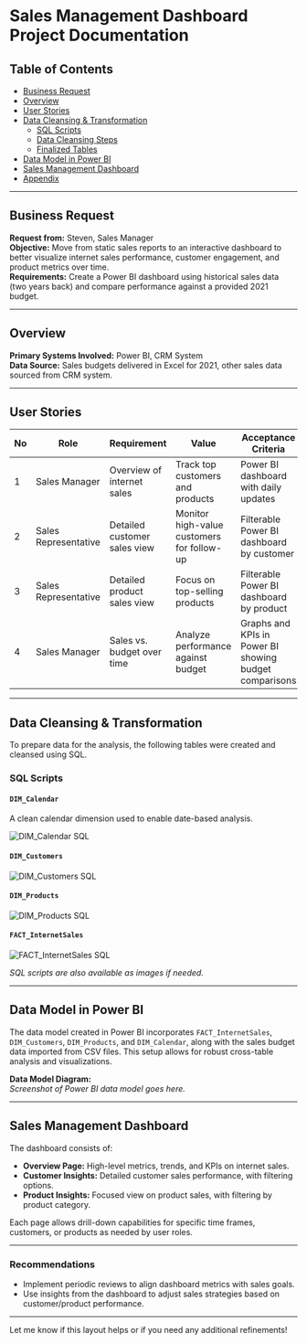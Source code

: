 # Sales Management Dashboard Project Documentation

## Table of Contents

- [Business Request](#business-request)
- [Overview](#overview)
- [User Stories](#user-stories)
- [Data Cleansing & Transformation](#data-cleansing--transformation)
  - [SQL Scripts](#sql-scripts)
  - [Data Cleansing Steps](#data-cleansing-steps)
  - [Finalized Tables](#finalized-tables)
- [Data Model in Power BI](#data-model-in-power-bi)
- [Sales Management Dashboard](#sales-management-dashboard)
- [Appendix](#appendix)

---

## Business Request

**Request from:** Steven, Sales Manager  
**Objective:** Move from static sales reports to an interactive dashboard to better visualize internet sales performance, customer engagement, and product metrics over time.  
**Requirements:** Create a Power BI dashboard using historical sales data (two years back) and compare performance against a provided 2021 budget.

---

## Overview

**Primary Systems Involved:** Power BI, CRM System  
**Data Source:** Sales budgets delivered in Excel for 2021, other sales data sourced from CRM system.

---

## User Stories

| No | Role                | Requirement                            | Value                                         | Acceptance Criteria |
|----|----------------------|----------------------------------------|-----------------------------------------------|---------------------|
| 1  | Sales Manager       | Overview of internet sales             | Track top customers and products              | Power BI dashboard with daily updates         |
| 2  | Sales Representative | Detailed customer sales view          | Monitor high-value customers for follow-up    | Filterable Power BI dashboard by customer     |
| 3  | Sales Representative | Detailed product sales view           | Focus on top-selling products                 | Filterable Power BI dashboard by product      |
| 4  | Sales Manager       | Sales vs. budget over time            | Analyze performance against budget            | Graphs and KPIs in Power BI showing budget comparisons |

---

## Data Cleansing & Transformation

To prepare data for the analysis, the following tables were created and cleansed using SQL.

### SQL Scripts

#### `DIM_Calendar`
A clean calendar dimension used to enable date-based analysis.

![DIM_Calendar SQL](link-to-dim_calendar-image)

#### `DIM_Customers`

![DIM_Customers SQL](link-to-dim_customers-image)

#### `DIM_Products`

![DIM_Products SQL](link-to-dim_products-image)

#### `FACT_InternetSales`

![FACT_InternetSales SQL](link-to-fact_internetsales-image)

*SQL scripts are also available as images if needed.*

---

## Data Model in Power BI

The data model created in Power BI incorporates `FACT_InternetSales`, `DIM_Customers`, `DIM_Products`, and `DIM_Calendar`, along with the sales budget data imported from CSV files. This setup allows for robust cross-table analysis and visualizations.

**Data Model Diagram:**  
_Screenshot of Power BI data model goes here._

---

## Sales Management Dashboard

The dashboard consists of:

- **Overview Page:** High-level metrics, trends, and KPIs on internet sales.
- **Customer Insights:** Detailed customer sales performance, with filtering options.
- **Product Insights:** Focused view on product sales, with filtering by product category.

Each page allows drill-down capabilities for specific time frames, customers, or products as needed by user roles.

---

### Recommendations

- Implement periodic reviews to align dashboard metrics with sales goals.
- Use insights from the dashboard to adjust sales strategies based on customer/product performance.

--- 

Let me know if this layout helps or if you need any additional refinements!
